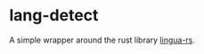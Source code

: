 # lang-detect

A simple wrapper around the rust library [lingua-rs](https://github.com/pemistahl/lingua-rs).
